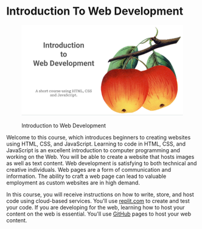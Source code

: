 # Introduction To Web Development

<figure><img src=".gitbook/assets/image.png" alt=""><figcaption><p>Introduction to Web Development</p></figcaption></figure>

Welcome to this course, which introduces beginners to creating websites using HTML, CSS, and JavaScript.   Learning to code in HTML, CSS, and JavaScript is an excellent introduction to computer programming and working on the Web.  You will be able to create a website that hosts images as well as text content.  Web development is satisfying to both technical and creative individuals.  Web pages are a form of communication and information. The ability to craft a web page can lead to valuable employment as custom websites are in high demand.

In this course, you will receive instructions on how to write, store, and host code using cloud-based services. You'll use [replit.com](https://replit.com/) to create and test your code. If you are developing for the web, learning how to host your content on the web is essential. You'll use [GitHub](https://github.com/) pages to host your web content.
